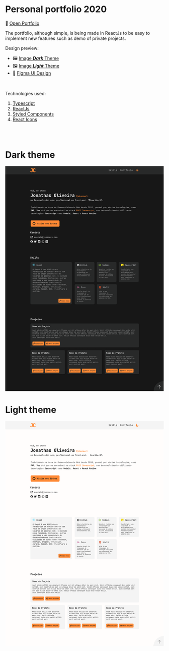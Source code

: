# Personal portfolio 2020

🔗 [Open Portfolio](https://johncovv.com)

The portfolio, although simple, is being made in ReactJs to be easy to implement new features such as demo of private projects.

Design preview:

- 🖼 [Image ***Dark*** Theme](#dark-theme)
- 🖼 [Image ***Light*** Theme](#light-theme)
- 🔗 [Figma UI Design](https://www.figma.com/file/ye5EZZmb9yJq9DshE9BgK9/Profile?node-id=1%3A2)

<br>
<br>
Technologies used:

1. [Typescript](https://github.com/microsoft/TypeScript)
2. [ReactJs](https://github.com/facebook/react)
3. [Styled Components](https://github.com/styled-components/styled-components)
4. [React Icons](https://github.com/react-icons/react-icons)

<br>
<br>

# Dark theme

<div align="center" id="dark-theme">
	<img src="./assets/preview-dark.png">
</div>

# Light theme

<div align="center" id="light-theme">
	<img src="./assets/preview-light.png">
</div>

